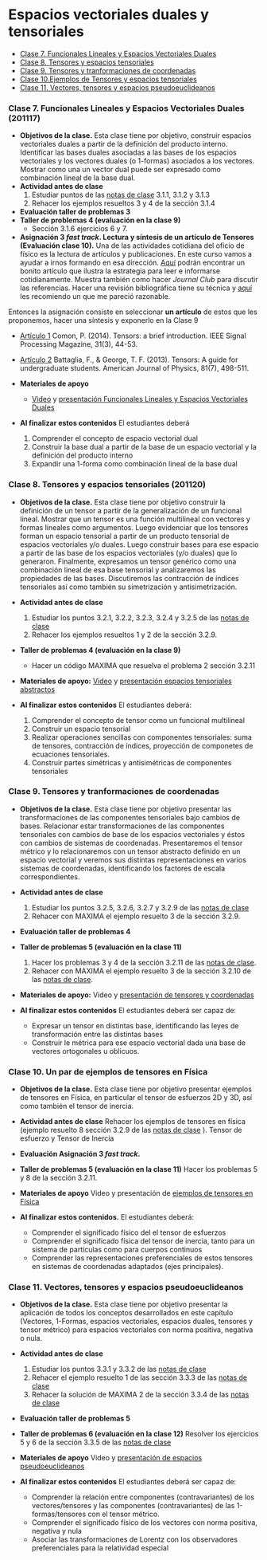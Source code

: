 # Espacios vectoriales duales y tensoriales
+ [Clase 7. Funcionales Lineales y Espacios Vectoriales Duales](#Clase7)
+ [Clase 8. Tensores y espacios tensoriales](#Clase8)
+ [Clase 9. Tensores y tranformaciones de coordenadas](#Clase9)
+ [Clase 10.Ejemplos de Tensores y espacios tensoriales](#Clase10)
+ [Clase 11. Vectores, tensores y espacios pseudoeuclideanos](#Clase11)

<a name="Clase7"></a>
### Clase 7. Funcionales Lineales y Espacios Vectoriales Duales (201117)
+ **Objetivos de la clase.** Esta clase tiene por objetivo, construir espacios vectoriales duales a partir de la definición del producto interno. Identificar las bases duales asociadas a las bases de los espacios vectoriales y los vectores duales (o 1-formas) asociados a los vectores. Mostrar como una un vector dual puede ser expresado como combinación lineal de la base dual.
+ **Actividad antes de clase**
   1. Estudiar puntos de las [notas de clase](https://github.com/nunezluis/MisCursos/blob/main/MetMat1S20B/Materiales/LibrosArticulos/VolumenUNO.pdf) 3.1.1, 3.1.2 y 3.1.3
   2. Rehacer los ejemplos resueltos 3 y 4 de la sección 3.1.4
+ **Evaluación taller de problemas 3**   
+ **Taller de problemas 4 (evaluación en la clase 9)**
   + Sección 3.1.6 ejercicios 6 y 7.
+ **Asignación 3 *fast track*. Lectura y síntesis de un artículo de Tensores (Evaluación clase 10).** Una de las actividades cotidiana del oficio de físico es la lectura de artículos y publicaciones. En este curso vamos a ayudar a irnos formando en esa dirección. [Aquí](https://github.com/nunezluis/MisCursos/blob/main/MetMat1S20B/Materiales/LibrosArticulos/JournalClub.pdf) podrán encontrar un bonito artículo que ilustra la estrategia para leer e informarse cotidianamente. Muestra también como hacer *Journal Club* para discutir las referencias. Hacer una revisión bibliográfica tiene su técnica y [aquí](https://www.kent.ac.uk/learning/resources/studyguides/literaturereviews.pdf) les recomiendo un que me pareció razonable.

Entonces la asignación consiste en seleccionar **un artículo** de estos que les proponemos, hacer una síntesis y exponerlo en la Clase 9
   + [Artículo 1](https://github.com/nunezluis/MisCursos/blob/main/MetMat1S20B/Materiales/LibrosArticulos/Comon2014.pdf) Comon, P. (2014). Tensors: a brief introduction. IEEE Signal Processing Magazine, 31(3), 44-53.
   + [Artículo 2](https://github.com/nunezluis/MisCursos/blob/main/MetMat1S20B/Materiales/LibrosArticulos/BattagliaAmerican%20Journal%20of%20Physics2013.pdf) Battaglia, F., & George, T. F. (2013). Tensors: A guide for undergraduate students. American Journal of Physics, 81(7), 498-511.

+ **Materiales de apoyo**
   + [Video](https://youtu.be/9u5g5Y5bdJI) y [presentación Funcionales Lineales y Espacios Vectoriales Duales](https://github.com/nunezluis/MisCursos/blob/main/MetMat1S20B/Materiales/Presentaciones/3_1FuncionalesLineales.pdf)
+ **Al finalizar estos contenidos** El estudiantes deberá
   1. Comprender el concepto de espacio vectorial dual
   2. Construir la base dual a partir de la base de un espacio vectorial y la definición del producto interno
   3. Expandir una 1-forma como combinación lineal de la base dual

<a name="Clase8"></a>
### Clase 8. Tensores y espacios tensoriales (201120)
+ **Objetivos de la clase.** Esta clase tiene por objetivo construir la definición de un tensor a partir de la generalización de un funcional lineal. Mostrar que un tensor es una función multilineal con vectores y formas lineales como argumentos. Luego evidenciar que los tensores forman un espacio tensorial a partir de un producto tensorial de espacios vectoriales y/o duales. Luego construir bases para ese espacio a partir de las base de los espacios vectoriales (y/o duales) que lo generaron. Finalmente, expresamos un tensor genérico como una combinación lineal de esa base tensorial y analizaremos las propiedades de las bases. Discutiremos las contracción de índices tensoriales así como también su simetrización y antisimetrización.  

+ **Actividad antes de clase**
   1. Estudiar los puntos 3.2.1, 3.2.2, 3.2.3, 3.2.4 y 3.2.5 de las [notas de clase](https://github.com/nunezluis/MisCursos/blob/main/MetMat1S20B/Materiales/LibrosArticulos/VolumenUNO.pdf)
   2. Rehacer los ejemplos resueltos 1 y 2 de la sección 3.2.9.
+ **Taller de problemas 4 (evaluación en la clase 9)**
   + Hacer un código MAXIMA que resuelva el problema 2 sección 3.2.11
+ **Materiales de apoyo:** [Video](https://youtu.be/vYqYQvEwvlo) y [presentación espacios tensoriales abstractos](https://github.com/nunezluis/MisCursos/blob/main/MetMat1S20B/Materiales/Presentaciones/3_2Tensores1Abst.pdf)
+ **Al finalizar estos contenidos** El estudiantes deberá:
   1. Comprender el concepto de tensor como un funcional multilineal
   2. Construir un espacio tensorial
   3. Realizar operaciones sencillas con componentes tensoriales: suma de tensores, contracción de índices, proyección de componetes de ecuaciones tensoriales.
   4. Construir partes simétricas y antisimétricas de componentes tensoriales

<a name="Clase9"></a>
### Clase 9. Tensores y tranformaciones de coordenadas
+ **Objetivos de la clase.** Esta clase tiene por objetivo presentar las transformaciones de las componentes tensoriales bajo cambios de bases. Relacionar estar transformaciones de las componentes tensoriales con cambios de base de los espacios vectoriales y éstos con cambios de sistemas de coordenadas. Presentaremos el tensor métrico y lo relacionaremos con un tensor abstracto definido en un espacio vectorial y veremos sus distintas representaciones en varios sistemas de coordenadas, identificando los factores de escala correspondientes.  

+ **Actividad antes de clase**
   1. Estudiar los puntos 3.2.5, 3.2.6, 3.2.7 y 3.2.9 de las [notas de clase](https://github.com/nunezluis/MisCursos/blob/main/MetMat1S20B/Materiales/LibrosArticulos/VolumenUNO.pdf)
   2. Rehacer con MAXIMA el ejemplo resuelto 3 de la sección 3.2.9.
+ **Evaluación taller de problemas 4**   
+ **Taller de problemas 5 (evaluación en la clase 11)**
   1. Hacer los problemas 3 y 4 de la sección 3.2.11 de las [notas de clase](https://github.com/nunezluis/MisCursos/blob/main/MetMat1S20B/Materiales/LibrosArticulos/VolumenUNO.pdf).
   2. Rehacer con MAXIMA el ejemplo resuelto 3 de la sección 3.2.10 de las [notas de clase](https://github.com/nunezluis/MisCursos/blob/main/MetMat1S20B/Materiales/LibrosArticulos/VolumenUNO.pdf).
+ **Materiales de apoyo:** Video y [presentación de tensores y coordenadas](https://github.com/nunezluis/MisCursos/blob/main/MetMat1S20B/Materiales/Presentaciones/3_3Tensores2Cord.pdf)  
+ **Al finalizar estos contenidos** El estudiantes deberá ser capaz de:
   + Expresar un tensor en distintas base, identificando las leyes de transformación entre las distintas bases
   + Construir le métrica para ese espacio vectorial dada una base de vectores ortogonales u oblicuos.

<a name="Clase10"></a>
### Clase 10. Un par de ejemplos de tensores en Física  
+ **Objetivos de la clase.** Esta clase tiene por objetivo presentar ejemplos de tensores en Física, en particular el tensor de esfuerzos 2D y 3D, así como también el tensor de inercia.

+ **Actividad antes de clase**
    Rehacer los ejemplos de tensores en física (ejemplo resuelto 8 sección 3.2.9 de las [notas de clase](https://github.com/nunezluis/MisCursos/blob/main/MetMat1S20B/Materiales/LibrosArticulos/VolumenUNO.pdf) ). Tensor de esfuerzo y Tensor de Inercia
+ **Evaluación Asignación 3 *fast track*.**   
+ **Taller de problemas 5 (evaluación en la clase 11)**
    Hacer los problemas 5 y 8 de la sección 3.2.11.
+ **Materiales de apoyo**
   Video y presentación de [ejemplos de tensores en Física](https://github.com/nunezluis/MisCursos/blob/main/MetMat1S20B/Materiales/Presentaciones/3_3EjemplTensor.pdf)
+ **Al finalizar estos contenidos.** El estudiantes deberá:
   + Comprender el significado físico del el tensor de esfuerzos
   + Comprender el significado física del tensor de inercia, tanto para un sistema de partículas como para cuerpos continuos
   + Comprender las representaciones preferenciales de estos tensores en sistemas de coordenadas adaptados (ejes principales).

  <a name="Clase11"></a>
### Clase 11. Vectores, tensores y espacios pseudoeuclideanos
+ **Objetivos de la clase.** Esta clase tiene por objetivo presentar la aplicación de todos los conceptos desarrollados en este capítulo (Vectores, 1-Formas, espacios vectoriales, espacios duales, tensores y tensor métrico) para espacios vectoriales con norma positiva, negativa o nula.

+ **Actividad antes de clase**
   1. Estudiar los puntos 3.3.1 y 3.3.2 de las [notas de clase](https://github.com/nunezluis/MisCursos/blob/main/MetMat1S20B/Materiales/LibrosArticulos/VolumenUNO.pdf)
   2. Rehacer el ejemplo resuelto 1 de las sección 3.3.3 de las [notas de clase](https://github.com/nunezluis/MisCursos/blob/main/MetMat1S20B/Materiales/LibrosArticulos/VolumenUNO.pdf)
   3. Rehacer la solución de MAXIMA 2 de la sección 3.3.4 de las [notas de clase](https://github.com/nunezluis/MisCursos/blob/main/MetMat1S20B/Materiales/LibrosArticulos/VolumenUNO.pdf)
+ **Evaluación taller de problemas 5**      
+ **Taller de problemas 6 (evaluación en la clase 12)**
  Resolver los ejercicios 5 y 6 de la sección 3.3.5 de las [notas de clase](https://github.com/nunezluis/MisCursos/blob/main/MetMat1S20B/Materiales/LibrosArticulos/VolumenUNO.pdf)
+ **Materiales de apoyo**
 Video y [presentación de espacios pseudoeuclideanos](https://github.com/nunezluis/MisCursos/blob/main/MetMat1S20B/Materiales/Presentaciones/3_4Pseudoeuclidianos.pdf)
+ **Al finalizar estos contenidos** El estudiantes deberá ser capaz de:
   + Comprender la relación entre componentes (contravariantes) de los vectores/tensores y las componentes (contravariantes) de las 1-formas/tensores con el tensor métrico.
   + Comprender el significado físico de los vectores con norma positiva, negativa y nula
   + Asociar las transformaciones de Lorentz con los observadores preferenciales para la relatividad especial    
